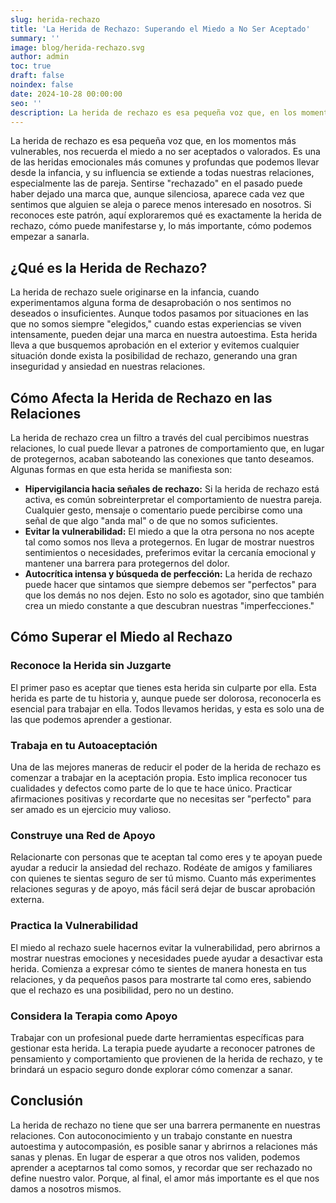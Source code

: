 ```yaml
---
slug: herida-rechazo
title: 'La Herida de Rechazo: Superando el Miedo a No Ser Aceptado'
summary: ''
image: blog/herida-rechazo.svg
author: admin
toc: true
draft: false
noindex: false
date: 2024-10-28 00:00:00
seo: ''
description: La herida de rechazo es esa pequeña voz que, en los momentos más vulnerables, nos recuerda el miedo a no ser aceptados o valorados. Es una de las heridas…
---
```


La herida de rechazo es esa pequeña voz que, en los momentos más vulnerables, nos recuerda el miedo a no ser aceptados o valorados. Es una de las heridas emocionales más comunes y profundas que podemos llevar desde la infancia, y su influencia se extiende a todas nuestras relaciones, especialmente las de pareja. Sentirse "rechazado" en el pasado puede haber dejado una marca que, aunque silenciosa, aparece cada vez que sentimos que alguien se aleja o parece menos interesado en nosotros. Si reconoces este patrón, aquí exploraremos qué es exactamente la herida de rechazo, cómo puede manifestarse y, lo más importante, cómo podemos empezar a sanarla.

## ¿Qué es la Herida de Rechazo?

La herida de rechazo suele originarse en la infancia, cuando experimentamos alguna forma de desaprobación o nos sentimos no deseados o insuficientes. Aunque todos pasamos por situaciones en las que no somos siempre "elegidos," cuando estas experiencias se viven intensamente, pueden dejar una marca en nuestra autoestima. Esta herida lleva a que busquemos aprobación en el exterior y evitemos cualquier situación donde exista la posibilidad de rechazo, generando una gran inseguridad y ansiedad en nuestras relaciones.

## Cómo Afecta la Herida de Rechazo en las Relaciones

La herida de rechazo crea un filtro a través del cual percibimos nuestras relaciones, lo cual puede llevar a patrones de comportamiento que, en lugar de protegernos, acaban saboteando las conexiones que tanto deseamos. Algunas formas en que esta herida se manifiesta son:

- **Hipervigilancia hacia señales de rechazo:** Si la herida de rechazo está activa, es común sobreinterpretar el comportamiento de nuestra pareja. Cualquier gesto, mensaje o comentario puede percibirse como una señal de que algo "anda mal" o de que no somos suficientes.
- **Evitar la vulnerabilidad:** El miedo a que la otra persona no nos acepte tal como somos nos lleva a protegernos. En lugar de mostrar nuestros sentimientos o necesidades, preferimos evitar la cercanía emocional y mantener una barrera para protegernos del dolor.
- **Autocrítica intensa y búsqueda de perfección:** La herida de rechazo puede hacer que sintamos que siempre debemos ser "perfectos" para que los demás no nos dejen. Esto no solo es agotador, sino que también crea un miedo constante a que descubran nuestras "imperfecciones."

## Cómo Superar el Miedo al Rechazo

### Reconoce la Herida sin Juzgarte

El primer paso es aceptar que tienes esta herida sin culparte por ella. Esta herida es parte de tu historia y, aunque puede ser dolorosa, reconocerla es esencial para trabajar en ella. Todos llevamos heridas, y esta es solo una de las que podemos aprender a gestionar.

### Trabaja en tu Autoaceptación

Una de las mejores maneras de reducir el poder de la herida de rechazo es comenzar a trabajar en la aceptación propia. Esto implica reconocer tus cualidades y defectos como parte de lo que te hace único. Practicar afirmaciones positivas y recordarte que no necesitas ser "perfecto" para ser amado es un ejercicio muy valioso.

### Construye una Red de Apoyo

Relacionarte con personas que te aceptan tal como eres y te apoyan puede ayudar a reducir la ansiedad del rechazo. Rodéate de amigos y familiares con quienes te sientas seguro de ser tú mismo. Cuanto más experimentes relaciones seguras y de apoyo, más fácil será dejar de buscar aprobación externa.

### Practica la Vulnerabilidad

El miedo al rechazo suele hacernos evitar la vulnerabilidad, pero abrirnos a mostrar nuestras emociones y necesidades puede ayudar a desactivar esta herida. Comienza a expresar cómo te sientes de manera honesta en tus relaciones, y da pequeños pasos para mostrarte tal como eres, sabiendo que el rechazo es una posibilidad, pero no un destino.

### Considera la Terapia como Apoyo

Trabajar con un profesional puede darte herramientas específicas para gestionar esta herida. La terapia puede ayudarte a reconocer patrones de pensamiento y comportamiento que provienen de la herida de rechazo, y te brindará un espacio seguro donde explorar cómo comenzar a sanar.

## Conclusión

La herida de rechazo no tiene que ser una barrera permanente en nuestras relaciones. Con autoconocimiento y un trabajo constante en nuestra autoestima y autocompasión, es posible sanar y abrirnos a relaciones más sanas y plenas. En lugar de esperar a que otros nos validen, podemos aprender a aceptarnos tal como somos, y recordar que ser rechazado no define nuestro valor. Porque, al final, el amor más importante es el que nos damos a nosotros mismos.
